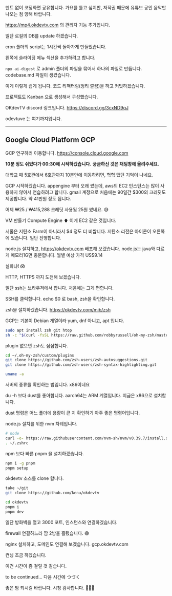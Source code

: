 멘트 없이 코딩화면 공유합니다.
가요를 틀고 싶지만, 저작권 때문에 유튜브 공인 음악만 나오는 점 양해 바랍니다.

https://mp4.okdevtv.com 의 관리자 기능 추가입니다.

일단 로컬의 DB를 update 하겠습니다.

cron 폴더의 script는 1시간씩 돌아가게 만들었습니다.

왼쪽에 슬라이딩 메뉴 섹션을 추가하려고 합니다.

`npx ai-digest`
로 admin 폴더의 파일을 묶어서 하나의 파일로 만듭니다.
codebase.md 파일이 생겼습니다.

이게 이렇게 쉽게 됩니다.
코드 리팩터링(정리 깔끔)을 하고 커밋하겠습니다.

프로젝트도 Kanban 으로 생성해서 구성했습니다.

OKdevTV discord 링크입니다. 
https://discord.gg/3cxND9qJ

odevtuve 는 여기까지입니다.

---
## Google Cloud Platform GCP
GCP 연구하러 이동합니다.
https://console.cloud.google.com

**10분 정도 쉬었다가 00:30에 시작하겠습니다.**
**궁금하신 것은 채팅창에 올려주세요.**

대학교 때 5호관에서 6호관까지 10분안에 이동하려면,
헉헉 댔던 기억이 나네요.

GCP 시작하겠습니다.
appengine 부터 오래 썼는데, aws의 EC2 인스턴스는 많이 사용하지
않아서 연습하려고 합니다.
gmail 계정으로 처음에는 90일간 $300의 크레딧도 제공합니다.
약 41만원 정도 됩니다.

어제 ₩25 / ₩415,288 크레딧 사용됨
25원 썼네요. 😅

VM 만들기
Compute Engine
⬆️ 이게 EC2 같은 것입니다.

서울은 저탄소 Farm이 아니라서 $4 정도 더 비쌉니다.
저탄소 리전은 아이콘이 오른쪽에 있습니다.
일단 진행합니다.

node.js 설치하고, https://okdevtv.com 배포해 보겠습니다.
node.js는 java와 다르게 메모리1G면 충분합니다.
월별 예상 가격
US$9.14

실화냐! 😱

HTTP, HTTPS 까지 도전해 보겠습니다.

일단 ssh는 브라우저에서 합니다.
처음에는 그게 편합니다.

SSH를 클릭합니다.
echo $0 로 bash, zsh을 확인합니다.

zsh을 설치하겠습니다.
https://okdevtv.com/mib/zsh

GCP는 기본이 Debian 계열이라 yum, dnf 아니고,
apt 입니다.

```sh
sudo apt install zsh git htop
sh -c "$(curl -fsSL https://raw.github.com/robbyrussell/oh-my-zsh/master/tools/install.sh)"

```

plugin 없으면 zsh도 심심합니다.

```sh
cd ~/.oh-my-zsh/custom/plugins
git clone https://github.com/zsh-users/zsh-autosuggestions.git
git clone https://github.com/zsh-users/zsh-syntax-highlighting.git

```

```sh
uname -a
```

서버의 종류를 확인하는 법입니다.
x86이네요

du -h 보다 dust를 좋아합니다.
aarch64는 ARM 계열입니다.
지금은 x86으로 설치합니다.

dust 명령은 어느 폴더에 용량이 큰 지 확인하기 아주 좋은 명령어입니다.

node.js 설치를 위한 nvm 차례입니다.
```sh
# node
curl -o- https://raw.githubusercontent.com/nvm-sh/nvm/v0.39.7/install.sh | bash
. ~/.zshrc

```

npm 보다 빠른 pnpm 을 설치하겠습니다.
```sh
npm i -g pnpm
pnpm setup
```


okdevtv 소스를 clone 합니다.

```sh
take ~/git
git clone https://github.com/kenu/okdevtv

```

```sh
cd okdevtv
pnpm i
pnpm dev

```

일단 방화벽을 열고 3000 포트, 인스턴스와 연결하겠습니다.

firewall 연결하느라 땀 2방울 흘렸습니다. 😅

nginx 설치하고, 도메인도 연결해 보겠습니다.
gcp.okdevtv.com

컨닝 조금 하겠습니다.

이건 시간이 좀 걸릴 것 같습니다.

to be continued...
다음 시간에 
つづく

좋은 밤 되시길 바랍니다.
시청 감사합니다. 🙇🏻‍♂️
